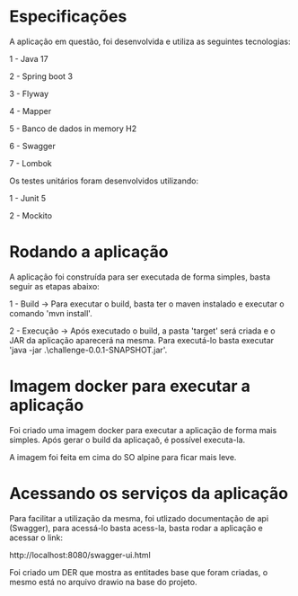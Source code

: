 # Especificações

A aplicação em questão, foi desenvolvida e utiliza as seguintes tecnologias:

1 - Java 17

2 - Spring boot 3

3 - Flyway

4 - Mapper

5 - Banco de dados in memory H2

6 - Swagger

7 - Lombok


Os testes unitários foram desenvolvidos utilizando:

1 - Junit 5

2 - Mockito


# Rodando a aplicação

A aplicação foi construída para ser executada de forma simples, basta seguir as etapas abaixo:

1 - Build -> Para executar o build, basta ter o maven instalado e executar o comando 'mvn install'.

2 - Execução -> Após executado o build, a pasta 'target' será criada e o JAR da aplicação aparecerá na mesma. Para executá-lo basta executar 'java -jar .\challenge-0.0.1-SNAPSHOT.jar'.

# Imagem docker para executar a aplicação

Foi criado uma imagem docker para executar a aplicação de forma mais simples. Após gerar o build da aplicaçaõ, é possível executa-la.

A imagem foi feita em cima do SO alpine para ficar mais leve.

# Acessando os serviços da aplicação

Para facilitar a utilização da mesma, foi utlizado documentação de api (Swagger), para acessá-lo basta acess-la, basta rodar a aplicação e acessar o link:

http://localhost:8080/swagger-ui.html

Foi criado um DER que mostra as entitades base que foram criadas, o mesmo está no arquivo drawio na base do projeto.

